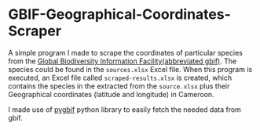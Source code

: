 # GBIF-Geographical-Coordinates-Scraper

A simple program I made to scrape the coordinates of particular species from the [Global Biodiversity Information Facility(abbreviated gbif)](https://www.gbif.org/). The species could be found in the `sources.xlsx` Excel file.
When this program is executed, an Excel file called `scraped-results.xlsx` is created, which contains the species in the extracted from the `source.xlsx` plus their Geographical coordinates (latitude and longitude) in Cameroon.

I made use of [pygbif](https://pygbif.readthedocs.io/en/latest/index.html) python library to easily fetch the needed data from gbif.